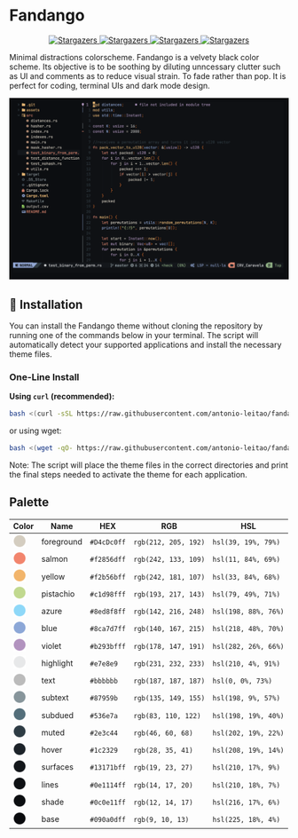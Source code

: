 # Fandango

<p align="center">
	<a href="https://github.com/antonio-leitao/fandango/stargazers">
		<img alt="Stargazers" src="https://img.shields.io/github/stars/antonio-leitao?style=for-the-badge&logo=starship&color=C9CBFF&logoColor=D9E0EE&labelColor=302D41">
  </a>
	<a href="https://github.com/antonio-leitao/fandango/stargazers">
		<img alt="Stargazers" src="https://img.shields.io/github/stars/antonio-leitao?style=for-the-badge&logo=starship&color=C9CBFF&logoColor=D9E0EE&labelColor=302D41">
  </a>
	<a href="https://github.com/antonio-leitao/fandango/stargazers">
		<img alt="Stargazers" src="https://img.shields.io/github/stars/antonio-leitao?style=for-the-badge&logo=starship&color=C9CBFF&logoColor=D9E0EE&labelColor=302D41">
  </a>
	<a href="https://github.com/antonio-leitao/fandango/stargazers">
		<img alt="Stargazers" src="https://img.shields.io/github/stars/antonio-leitao?style=for-the-badge&logo=starship&color=C9CBFF&logoColor=D9E0EE&labelColor=302D41">
  </a>
</p>

Minimal distractions colorscheme.
Fandango is a velvety black color scheme. Its objective is to be soothing by diluting unncessary clutter such as UI and comments as to reduce visual strain.
To fade rather than pop.
It is perfect for coding, terminal UIs and dark mode design.

<p align="center">
<img alt="Fandango Showcase" src="assets/showcase.png" width="600" />
</p>

## 🚀 Installation

You can install the Fandango theme without cloning the repository by running one of the commands below in your terminal. The script will automatically detect your supported applications and install the necessary theme files.

### One-Line Install

**Using `curl` (recommended):**

```bash
bash <(curl -sSL https://raw.githubusercontent.com/antonio-leitao/fandango/main/install.sh)
```

or using wget:

```bash
bash <(wget -qO- https://raw.githubusercontent.com/antonio-leitao/fandango/main/install.sh)
```

Note: The script will place the theme files in the correct directories and print the final steps needed to activate the theme for each application.

## Palette

<table>
    <thead>
        <tr>
            <th>Color</th>
            <th>Name</th>
            <th>HEX</th>
            <th>RGB</th>
            <th>HSL</th>
        </tr>
    </thead>
    <tbody>
        <tr>
            <td><img src="assets/foreground.png" height="23" width="23"/></td>
            <td>foreground</td>
            <td><code>#D4cDc0ff</code></td>
            <td><code>rgb(212, 205, 192)</code></td>
            <td><code>hsl(39, 19%, 79%)</code></td>
        </tr>
        <tr>
            <td><img src="assets/salmon.png" height="23" width="23"/></td>
            <td>salmon</td>
            <td><code>#f2856dff</code></td>
            <td><code>rgb(242, 133, 109)</code></td>
            <td><code>hsl(11, 84%, 69%)</code></td>
        </tr>
        <tr>
            <td><img src="assets/yellow.png" height="23" width="23"/></td>
            <td>yellow</td>
            <td><code>#f2b56bff</code></td>
            <td><code>rgb(242, 181, 107)</code></td>
            <td><code>hsl(33, 84%, 68%)</code></td>
        </tr>
        <tr>
            <td><img src="assets/pistachio.png" height="23" width="23"/></td>
            <td>pistachio</td>
            <td><code>#c1d98fff</code></td>
            <td><code>rgb(193, 217, 143)</code></td>
            <td><code>hsl(79, 49%, 71%)</code></td>
        </tr>
        <tr>
            <td><img src="assets/azure.png" height="23" width="23"/></td>
            <td>azure</td>
            <td><code>#8ed8f8ff</code></td>
            <td><code>rgb(142, 216, 248)</code></td>
            <td><code>hsl(198, 88%, 76%)</code></td>
        </tr>
        <tr>
            <td><img src="assets/blue.png" height="23" width="23"/></td>
            <td>blue</td>
            <td><code>#8ca7d7ff</code></td>
            <td><code>rgb(140, 167, 215)</code></td>
            <td><code>hsl(218, 48%, 70%)</code></td>
        </tr>
        <tr>
            <td><img src="assets/violet.png" height="23" width="23"/></td>
            <td>violet</td>
            <td><code>#b293bfff</code></td>
            <td><code>rgb(178, 147, 191)</code></td>
            <td><code>hsl(282, 26%, 66%)</code></td>
        </tr>
    <tr>
		<td><img src="assets/highlight.png" height="23" width="23"/></td>
		<td>highlight</td>
		<td><code>#e7e8e9</code></td>
		<td><code>rgb(231, 232, 233)</code></td>
		<td><code>hsl(210, 4%, 91%)</code></td>
	</tr>
	<tr>
		<td><img src="assets/text.png" height="23" width="23"/></td>
		<td>text</td>
		<td><code>#bbbbbb</code></td>
		<td><code>rgb(187, 187, 187)</code></td>
		<td><code>hsl(0, 0%, 73%)</code></td>
	</tr>
	<tr>
		<td><img src="assets/subtext.png" height="23" width="23"/></td>
		<td>subtext</td>
		<td><code>#87959b</code></td>
		<td><code>rgb(135, 149, 155)</code></td>
		<td><code>hsl(198, 9%, 57%)</code></td>
	</tr>
	<tr>
		<td><img src="assets/subdued.png" height="23" width="23"/></td>
		<td>subdued</td>
		<td><code>#536e7a</code></td>
		<td><code>rgb(83, 110, 122)</code></td>
		<td><code>hsl(198, 19%, 40%)</code></td>
	</tr>
	<tr>
		<td><img src="assets/muted.png" height="23" width="23"/></td>
		<td>muted</td>
		<td><code>#2e3c44</code></td>
		<td><code>rgb(46, 60, 68)</code></td>
		<td><code>hsl(202, 19%, 22%)</code></td>
	</tr>
	<tr>
		<td><img src="assets/hover.png" height="23" width="23"/></td>
		<td>hover</td>
		<td><code>#1c2329</code></td>
		<td><code>rgb(28, 35, 41)</code></td>
		<td><code>hsl(208, 19%, 14%)</code></td>
	</tr>
	<tr>
		<td><img src="assets/surfaces.png" height="23" width="23"/></td>
		<td>surfaces</td>
		<td><code>#13171bff</code></td>
		<td><code>rgb(19, 23, 27)</code></td>
		<td><code>hsl(210, 17%, 9%)</code></td>
	</tr>
	<tr>
		<td><img src="assets/lines.png" height="23" width="23"/></td>
		<td>lines</td>
		<td><code>#0e1114ff</code></td>
		<td><code>rgb(14, 17, 20)</code></td>
		<td><code>hsl(210, 18%, 7%)</code></td>
	</tr>
	<tr>
		<td><img src="assets/shade.png" height="23" width="23"/></td>
		<td>shade</td>
		<td><code>#0c0e11ff</code></td>
		<td><code>rgb(12, 14, 17)</code></td>
		<td><code>hsl(216, 17%, 6%)</code></td>
	</tr>
	<tr>
		<td><img src="assets/base.png" height="23" width="23"/></td>
		<td>base</td>
		<td><code>#090a0dff</code></td>
		<td><code>rgb(9, 10, 13)</code></td>
		<td><code>hsl(225, 18%, 4%)</code></td>
	</tr>
</table>
